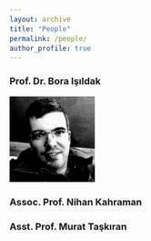 ```yaml
---
layout: archive
title: "People"
permalink: /people/
author_profile: true
---
```


### Prof. Dr. Bora Işıldak

<p align="left"><img src="../images/people_images/bora_isildak.png" alt="drawing" width="150"></p>

### Assoc. Prof. Nihan Kahraman

### Asst. Prof. Murat Taşkıran


